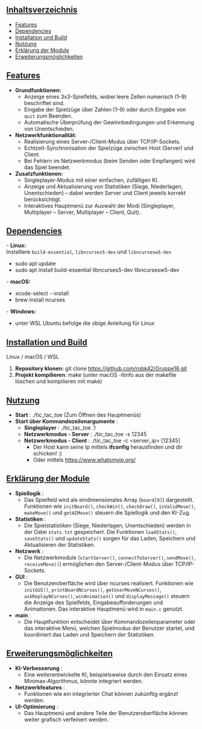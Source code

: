 ## [Inhaltsverzeichnis](#inhaltsverzeichnis)

- [Features](#features)
- [Dependencies](#dependencies)
- [Installation und Build](#installation-und-build)
- [Nutzung](#nutzung)
- [Erklärung der Module](#erklärung-der-module)
- [Erweiterungsmöglichkeiten](#erweiterungsmöglichkeiten)

## [Features](#features)

- **Grundfunktionen:**
  - Anzeige eines 3x3-Spielfelds, wobei leere Zellen numerisch (1–9) beschriftet sind.
  - Eingabe der Spielzüge über Zahlen (1–9) oder durch Eingabe von `quit` zum Beenden.
  - Automatische Überprüfung der Gewinnbedingungen und Erkennung von Unentschieden.
- **Netzwerkfunktionalität:**
  - Realisierung eines Server-/Client-Modus über TCP/IP-Sockets.
  - Echtzeit-Synchronisation der Spielzüge zwischen Host (Server) und Client.
  - Bei Fehlern im Netzwerkmodus (beim Senden oder Empfangen) wird das Spiel beendet.
- **Zusatzfunktionen:**
  - Singleplayer-Modus mit einer einfachen, zufälligen KI.
  - Anzeige und Aktualisierung von Statistiken (Siege, Niederlagen, Unentschieden) – dabei werden Server und Client jeweils korrekt berücksichtigt.
  - Interaktives Hauptmenü zur Auswahl der Modi (Singleplayer, Multiplayer – Server, Multiplayer – Client, Quit).

## [Dependencies](#dependencies)

\- **Linux:**    
Installiere `build-essential`, `libncurses5-dev` und `libncursesw5-dev`
- sudo apt update
- sudo apt install build-essential libncurses5-dev libncursesw5-dev

\- **macOS:** 

- xcode-select --install
- brew install ncurses 

\- **Windows:** 

- unter WSL Ubuntu befolge die obige Anleitung für Linux



## [Installation und Build](#installation-und-build)

 Linux / macOS / WSL 

1. **Repository klonen:** git clone https://github.com/robk42/Gruppe16.git   
2. **Projekt kompilieren**: make   (unter macOS -ltinfo aus der makefile löschen und kompilieren mit make)


## [Nutzung](#nutzung)

- **Start** : ./tic_tac_toe (Zum Öffnen des Hauptmenüs)
- **Start über Kommandozeilenargumente** : 
  - **Singleplayer** : ./tic_tac_toe .1
  - **Netzwerkmodus - Server** : ./tic_tac_toe -s 12345
  - **Netzwerkmodus - Client** : ./tic_tac_toe -c <server_ip> [12345]
    - Der Host kann seine Ip mittels **ifconfig** herausfinden und dir schicken! :)
    - Oder mittels https://www.whatsmyip.org/



## [Erklärung der Module](#erklärung-der-module)

- **Spiellogik** :
  - Das Spielfeld wird als eindimensionales Array (`board[9]`) dargestellt. Funktionen wie `initBoard()`, `checkWin()`, `checkDraw()`, `isValidMove()`, `makeMove()` und `getAIMove()` steuern die Spiellogik und den KI-Zug.
- **Statistiken** : 
  - Die Spielstatistiken (Siege, Niederlagen, Unentschieden) werden in der Datei `stats.txt` gespeichert. Die Funktionen `loadStats()`, `saveStats()` und `updateStats()` sorgen für das Laden, Speichern und Aktualisieren der Statistiken.
- **Netzwerk** :
  - Die Netzwerkmodule (`startServer()`, `connectToServer()`, `sendMove()`, `receiveMove()`) ermöglichen den Server-/Client-Modus über TCP/IP-Sockets.
- **GUI** :
  - Die Benutzeroberfläche wird über ncurses realisiert. Funktionen wie `initGUI()`, `printBoardNCurses()`, `getUserMoveNCurses()`, `askReplayNCurses()`, `winAnimation()` und `displayMessage()` steuern die Anzeige des Spielfelds, Eingabeaufforderungen und Animationen. Das interaktive Hauptmenü wird in `main.c` genutzt.
- **main** :
  - Die Hauptfunktion entscheidet über Kommandozeilenparameter oder das interaktive Menü, welchen Spielmodus der Benutzer startet, und koordiniert das Laden und Speichern der Statistiken.



## [Erweiterungsmöglichkeiten](#erweiterungsmöglichkeiten)

- **KI-Verbesserung** :
  - Eine weiterentwickelte KI, beispielsweise durch den Einsatz eines Minimax-Algorithmus, könnte integriert werden.
- **Netzwerkfeatures** :
  - Funktionen wie ein integrierter Chat können zukünftig ergänzt werden.
- **UI-Optimierung** :
  - Das Hauptmenü und andere Teile der Benutzeroberfläche können weiter grafisch verfeinert werden.









